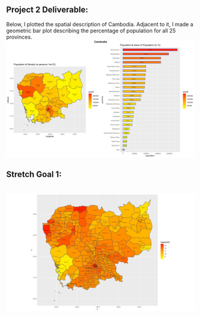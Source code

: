 ## Project 2 Deliverable:

Below, I plotted the spatial description of Cambodia. Adjacent to it, I made a geometric bar plot describing the percentage of population for all 25 provinces. 
![](https://raw.githubusercontent.com/dloumeau/data100repository/main/Screen%20Shot%202021-03-05%20at%209.57.02%20AM.png)

## Stretch Goal 1:

#
![](https://raw.githubusercontent.com/dloumeau/data100repository/main/Screen%20Shot%202021-03-05%20at%2010.13.35%20AM.png)
